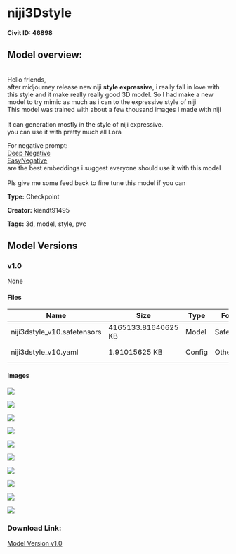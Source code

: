 # niji3Dstyle

#### Civit ID: 46898

<h2><strong>Model overview:</strong></h2><p><br />Hello friends,<br />after midjourney release new niji <strong>style expressive</strong>, i really fall in love with this style and it make really really good 3D model. So I had make a new model to try mimic as much as i can to the expressive style of niji<br />This model was trained with about a few thousand images I made with niji<br /><br />It can generation mostly in the style of niji expressive.<br />you can use it with pretty much all Lora<br /></p><p>For negative prompt:<br /><a target="_blank" rel="ugc" href="https://civitai.com/models/4629/deep-negative-v1x">Deep Negative</a><br /><a target="_blank" rel="ugc" href="https://huggingface.co/embed/EasyNegative/tree/main"><u>EasyNegative</u></a><br />are the best embeddings i suggest everyone should use it with this model<br /><br />Pls give me some feed back to fine tune this model if you can<br /></p>

**Type:** Checkpoint

**Creator:** kiendt91495

**Tags:** 3d, model, style, pvc

## Model Versions

### v1.0

None

#### Files

| Name | Size | Type | Format | Download Url | AutoV1 | AutoV2 | SHA256 | CRC32 | BLAKE3 |
| --- | --- | --- | --- | --- | --- | --- | --- | --- | --- |
| niji3dstyle_v10.safetensors | 4165133.81640625 KB | Model | SafeTensor | https://civitai.com/api/download/models/51482 | 73012BCA | 9295FCA822 | 9295FCA822900053E8B0846E184070E0F4ABD5BFB4D3C057A6F6CCEA7DA741C5 | 49A20FA1 | 2136708E1FDACA0D2BC6C1A6B2C88A65E5C38370C86BF5DFE20088D98D0B95E4 |
| niji3dstyle_v10.yaml | 1.91015625 KB | Config | Other | https://civitai.com/api/download/models/51482?type=Config&format=Other | - | B119DAAB95 | B119DAAB9572714A31BB30CE032B63E6C311D420BC48CBF3CE5BD8972C30A7B6 | 398B8293 | CD6A22EA5651DE90689622204CAD34A70FD839AF557C7BB9747C395595CB0F5D |

#### Images

<p><img src="https://image.civitai.com/xG1nkqKTMzGDvpLrqFT7WA/dfe62776-011e-4167-9b1e-b2738b833500/width=450/554575.jpeg" /></p>

<p><img src="https://image.civitai.com/xG1nkqKTMzGDvpLrqFT7WA/ca5718e0-a9bd-4e2c-4736-deaf2ada0d00/width=450/554580.jpeg" /></p>

<p><img src="https://image.civitai.com/xG1nkqKTMzGDvpLrqFT7WA/63e1a934-3633-4cd9-b923-b0ab3548c900/width=450/554587.jpeg" /></p>

<p><img src="https://image.civitai.com/xG1nkqKTMzGDvpLrqFT7WA/7d0264b6-3794-4704-a3ce-a6b354a72900/width=450/554577.jpeg" /></p>

<p><img src="https://image.civitai.com/xG1nkqKTMzGDvpLrqFT7WA/902b4f63-3884-4598-bc7a-b36fcc1b9900/width=450/554576.jpeg" /></p>

<p><img src="https://image.civitai.com/xG1nkqKTMzGDvpLrqFT7WA/c9d53217-2e9f-463c-7cb2-986bee8ebc00/width=450/554579.jpeg" /></p>

<p><img src="https://image.civitai.com/xG1nkqKTMzGDvpLrqFT7WA/3fbf97cd-b2ac-4ab9-b0a5-79f38c5d4000/width=450/554586.jpeg" /></p>

<p><img src="https://image.civitai.com/xG1nkqKTMzGDvpLrqFT7WA/647dcb4f-de00-4402-cc55-d654c4ce6900/width=450/554583.jpeg" /></p>

<p><img src="https://image.civitai.com/xG1nkqKTMzGDvpLrqFT7WA/65295ba7-ef66-47c3-9164-2d38cd651a00/width=450/554582.jpeg" /></p>

<p><img src="https://image.civitai.com/xG1nkqKTMzGDvpLrqFT7WA/515fcb1e-72ed-439c-14a8-16c410485500/width=450/554584.jpeg" /></p>

### Download Link:

[Model Version v1.0](https://civitai.com/api/download/models/51482)

